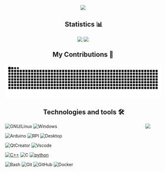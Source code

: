 <!-- WELCOME MESSAGE -->
<!-- <div align="center">
  Hi there 👋
</div> -->

<!-- PROGRAMMER GIF -->
<div align="center">
  <!-- <img src="https://media.giphy.com/media/dWesBcTLavkZuG35MI/giphy.gif" width="600" height="300"/> -->
  <img src="https://user-images.githubusercontent.com/74038190/225813708-98b745f2-7d22-48cf-9150-083f1b00d6c9.gif"/>
</div> 


<!-- GITHUB STATS -->
<div align=center>
  <h2>  Statistics 📊</h2>
  <img height=150 align="center" src="https://github-readme-stats.vercel.app/api?username=Kupofty&rank_icon=github&theme=radical&show_icons=true&count_private=true" />
  <img height=150 align="center" src="https://github-readme-stats.vercel.app/api/top-langs/?username=Kupofty&theme=radical&layout=compact" />
</div>


  
<div align="center">
  <h2> My Contributions 🐍 </h2>
  <img alt="snake eating my contributions" src="https://raw.githubusercontent.com/Kupofty/Kupofty/output/github-contribution-grid-snake.svg" />
</div>



<div align="center">
  <h2>  Technologies and tools 🛠 </h2>
</div>

<img align='right' src='https://user-images.githubusercontent.com/5713670/87202985-820dcb80-c2b6-11ea-9f56-7ec461c497c3.gif' width='50"'>

![GNU/Linux](https://img.shields.io/badge/Linux-FCC624?style=flat&logo=linux&logoColor=black)
![Windows](https://img.shields.io/badge/Windows-OS?style=flat&logo=windows&logoColor=white&color=0078D6)

![Arduino](https://img.shields.io/badge/Arduino-FCC624?style=flat&logo=arduino&color=blue&logoColor=white)
![RPI](https://img.shields.io/badge/Raspberry-PI?style=flat&logo=raspberry-pi&color=C51A4A&logoColor=white)
![Desktop](https://img.shields.io/badge/Desktop-FCC624?style=flat&logo=desktop&color=blue&logoColor=white)

![QtCreator](https://img.shields.io/badge/QtCreator-informational?style=flat&logo=qt&color=41CD52&logoColor=white)
![Vscode](https://img.shields.io/badge/VSCode-0078D4?style=flat&logo=visualstudiocode&logoColor=white)

<a href="https://github.com/alwinw?tab=repositories&language=c%2B%2B" target="_blank"><img alt="C++" src="https://img.shields.io/badge/-C%2B%2B-00599C?style=flat&logo=C%2B%2B&logoColor=white"></a>
![C](https://img.shields.io/badge/C-00599C?style=flat&logo=c&logoColor=white)
<a href="https://github.com/alwinw?tab=repositories&language=python" target="_blank"><img alt="python" src="https://img.shields.io/badge/-Python-3776AB?style=flat-square&logo=Python&logoColor=FCC624"></a>

![Bash](https://img.shields.io/badge/GNU%20Bash-4EAA25?style=flat&logo=GNU%20Bash&color=black&logoColor=white)
![Git](https://img.shields.io/badge/Git-F05032?style=flat&logo=git&logoColor=white)
![GitHub](https://img.shields.io/badge/-GitHub-181717?style=flat-square&color=purple&logo=github)
![Docker](https://img.shields.io/badge/-Docker-2496ED?logo=docker&logoColor=white)


<!-- Visitors -->
 <!-- ![visitors](https://visitor-badge.laobi.icu/badge?page_id=Kupofty.visitor-badge) 
 ![](https://komarev.com/ghpvc/?username=Kupofty&color=brightgreen) -->
   
<!-- BADGES 1 -->
<!--<p align="center">
   For more icons please follow  https://github.com/MikeCodesDotNET/ColoredBadges -->
  <!-- <img src="https://github.com/MikeCodesDotNET/ColoredBadges/blob/master/svg/dev/frameworks/qt.svg" alt="python" style="vertical-align:top; margin:4px">
  <img src="https://raw.githubusercontent.com/8bithemant/8bithemant/master/svg/dev/languages/python.svg" alt="python" style="vertical-align:top; margin:4px">
  <img src="https://raw.githubusercontent.com/8bithemant/8bithemant/master/svg/dev/tools/bash.svg" alt="bash" style="vertical-align:top; margin:4px">
  <img src="https://github.com/MikeCodesDotNET/ColoredBadges/blob/master/svg/dev/tools/docker.svg" alt="vscode" style="vertical-align:top; margin:4px">
</p> -->

<!-- BADGES 2 -->
<!-- ![Qt](https://img.shields.io/badge/Framework-Qt-informational?style=flat&logo=qt&color=3776AB)
![C++](https://img.shields.io/badge/Code-C++-informational?style=flat&logo=c&color=3776AB)
![Python](https://img.shields.io/badge/Code-Python-informational?style=flat&logo=python&color=3776AB)
![Linux](https://img.shields.io/badge/System-Linux-informational?style=flat&logo=linux&color=FCC624) -->




<!-- DROPDOWN MENU -->
<!-- <details>
<summary>Click for GitHub Stats</summary>
<p align="center">

</p>
</details> -->
